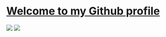 # [Welcome to my Github profile](https://github.com/IlNevioIl)

![](https://github.com/IlNevioIl/IlNevioIl/blob/master/generated/overview.svg)
![](https://github.com/IlNevioIl/IlNevioIl/blob/master/generated/languages.svg)

</a>
